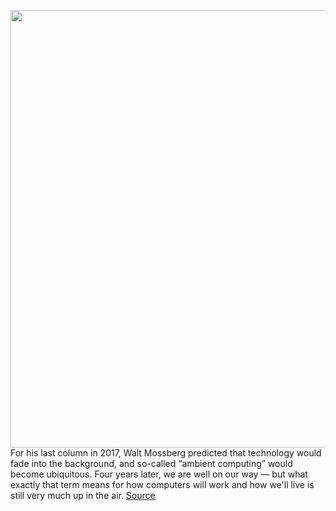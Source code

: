 <img src='https://cdn.vox-cdn.com/thumbor/S0BalJpOQrjgtDxLFHfUzsNkAVg=/0x0:4000x2667/1200x675/filters:focal(1078x769:1718x1409)/cdn.vox-cdn.com/uploads/chorus_image/image/69921061/1171145260.0.jpg' width='700px' /><br/>
For his last column in 2017, Walt Mossberg predicted that technology would fade into the background, and so-called “ambient computing” would become ubiquitous. Four years later, we are well on our way — but what exactly that term means for how computers will work and how we'll live is still very much up in the air.
<a href='https://www.theverge.com/22696187/amazon-alexa-ambient-disappearing-computer-limp-interview'> Source <a/>
